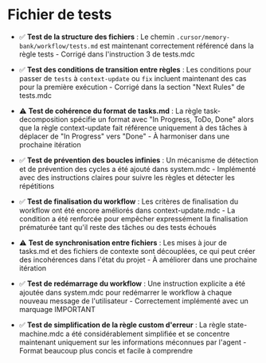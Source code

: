 # Fichier de tests

- ✅ **Test de la structure des fichiers** : Le chemin `.cursor/memory-bank/workflow/tests.md` est maintenant correctement référencé dans la règle tests - Corrigé dans l'instruction 3 de tests.mdc

- ✅ **Test des conditions de transition entre règles** : Les conditions pour passer de `tests` à `context-update` ou `fix` incluent maintenant des cas pour la première exécution - Corrigé dans la section "Next Rules" de tests.mdc

- ⚠️ **Test de cohérence du format de tasks.md** : La règle task-decomposition spécifie un format avec "In Progress, ToDo, Done" alors que la règle context-update fait référence uniquement à des tâches à déplacer de "In Progress" vers "Done" - À harmoniser dans une prochaine itération

- ✅ **Test de prévention des boucles infinies** : Un mécanisme de détection et de prévention des cycles a été ajouté dans system.mdc - Implémenté avec des instructions claires pour suivre les règles et détecter les répétitions

- ✅ **Test de finalisation du workflow** : Les critères de finalisation du workflow ont été encore améliorés dans context-update.mdc - La condition a été renforcée pour empêcher expressément la finalisation prématurée tant qu'il reste des tâches ou des tests échoués

- ⚠️ **Test de synchronisation entre fichiers** : Les mises à jour de tasks.md et des fichiers de contexte sont découplées, ce qui peut créer des incohérences dans l'état du projet - À améliorer dans une prochaine itération

- ✅ **Test de redémarrage du workflow** : Une instruction explicite a été ajoutée dans system.mdc pour redémarrer le workflow à chaque nouveau message de l'utilisateur - Correctement implémenté avec un marquage IMPORTANT

- ✅ **Test de simplification de la règle custom d'erreur** : La règle state-machine.mdc a été considérablement simplifiée et se concentre maintenant uniquement sur les informations méconnues par l'agent - Format beaucoup plus concis et facile à comprendre 